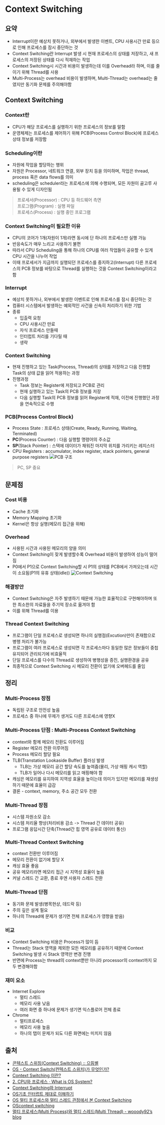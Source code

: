 # Context Switching
## 요약
- Interrupt이란 예상치 못하거나, 외부에서 발생한 이벤트, CPU 사용시간 만료 등으로 인해 프로세스를 잠시 중단하는 것
- Context Switching란 Interrupt 발생 시 현재 프로세스의 상태를 저장하고, 새 프로세스의 저장된 상태를 다시 적재하는 작업
- Context Switching시 시간과 비용이 발생하는데 이를 Overhead라 하며, 이를 줄이기 위해 Thread를 사용
- Multi-Process는 overhead 비용이 발생하며, Multi-Thread는 overhead는 줄였지만 동기화 문제를 주의해야함

## Context Switching
### Context란
- CPU가 해당 프로세스를 실행하기 위한 프로세스의 정보를 말함
- 운영체제는 프로세스를 제어하기 위해 PCB(Process Control Block)에 프로세스 상태 정보를 저장함

### Scheduling이란
- 자원에 작업을 할당하는 행위
- 자원은 Processor, 네트워크 연결, 외부 장치 등을 의미하며, 작업은 thread, process 혹은 data flows를 의미
- scheduling은 scheduler라는 프로세스에 의해 수행되며, 모든 자원이 골고루 사용될 수 있게 디자인됨
> 프로세서(Processor) : CPU 등 하드웨어 측면  
> 프로그램(Program) : 실행 파일  
> 프로세스(Process) : 실행 중인 프로그램  

### Context Switching이 필요한 이유
- CPU의 코어가 1개(자원이 1개)라면 동시에 단 하나의 프로세스만 실행 가능
- 반응속도가 매우 느리고 사용하기 불편
- 따라서 CPU Scheduling을 통해 하나의 CPU를 여러 작업들이 공유할 수 있게 CPU 시간을 나누어 작업
- 이때 프로세서가 지금까지 실행되던 프로세스를 중지하고(Interrupt) 다른 프로세스의 PCB 정보를 바탕으로 Thread를 실행하는 것을 Context Switching이라고 함

### Interrupt
- 예상치 못하거나, 외부에서 발생한 이벤트로 인해 프로세스를 잠시 중단하는 것
- 컴퓨터 시스템에서 발생하는 예외적인 사건을 신속히 처리하기 위한 기법
- 종류
	- 입출력 요청
	- CPU 사용시간 만료
	- 자식 프로세스 만들때
	- 인터럽트 처리를 기다릴 때
	- 생략

### Context Switching
- 현재 진행하고 있는 Task(Process, Thread)의 상태를 저장하고 다음 진행할 Task의 상태 값을 읽어 적용하는 과정
- 진행과정
	- Task 정보는 Register에 저장되고 PCB로 관리
	- 현재 실행하고 있는 Task의 PCB 정보를 저장
	- 다음 실행할 Task의 PCB 정보를 읽어 Register에 적재, 이전에 진행했던 과정을 연속적으로 수행

### PCB(Process Control Block)
- Process State : 프로세스 상태(Create, Ready, Running, Waiting, Terminated)
- **PC**(Process Counter) : 다음 실행할 명령어의 주소값
- **SP**(Stack Pointer) : 스택에 데이터가 채워진 마지막 위치를 가리키는 레지스터
- CPU Registers : accumulator, index register, stack pointers, general purpose registers
![PCB 구조](https://github.com/leeejuhyeong/images/blob/main/no-study-no-future/OS/PCB%E1%84%80%E1%85%AE%E1%84%8C%E1%85%A9.png?raw=true) 
> PC, SP 중요  

## 문제점
### Cost 비용
- Cache 초기화
- Memory Mapping 초기화
- Kernel은 항상 실행(메모리 접근을 위해)

### Overhead
- 사용된 시간과 사용된 메모리의 양을 의미
- Context Switching이 잦게 발생할수록 Overhead 비용이 발생하여 성능이 떨어짐
- P0에서 P1으로 Context Switching할 시 P1의 상태를 PCB에서 가져오는데 시간이 소요됨(P1의 유휴 상태(idle))
![Context Switching](https://github.com/leeejuhyeong/images/blob/main/no-study-no-future/OS/ContextSwitching.jpg?raw=true)  

### 해결방안
- Context Switching은 자주 발생하기 때문에 가능한 효율적으로 구현해야하며 또한 최소한의 자료들을 주기억 장소로 옮겨야 함
- 이를 위해 Thread를 이용

### Thread Context Switching
- 프로그램이 단일 프로세스로 생성되면 하나의 실행점(Excution)만이 존재함으로 병행 처리가 불가능
- 프로그램이 여러 프로세스로 생성되면 각 프로세스마다 동일한 많은 정보들이 중첩 유지되어 관리되기에 비효율적
- 단일 프로세스를 다수의 Thread로 생성하여 병행성을 증진, 실행환경을 공유
- 최종적으로 Context Switching 시 메모리 전환이 없기에 오버헤드를 줄임

## 정리
### Multi-Process 장점
- 독립된 구조로 안전성 높음
- 프로세스 중 하나에 무제가 생겨도 다른 프로세스에 영향X

### Multi-Process 단점 : Multi-Process Context Switching
- context와 함께 메모리 전환도 이루어짐
- Register 메모리 전환 이루어짐
- Process 메모리 할당 필요
- TLB(Transtation Lookaside Buffer) 플러싱 발생
	- TLB는 가상 메모리 공간 할당 속도를 높여줌(물리, 가상 매핑 캐시 역할)
	- TLB가 일어나 다시 메모리를 읽고 매핑해야 함
- 캐싱은 메모리를 유지하여 지역성 효율을 높이는데 의미가 있지만 메모리를 재생성하기 때문에 효율이 급감
- 결론 - context, memory, 주소 공간 모두 전환

### Multi-Thread 장점
- 시스템 자원소모 감소
- 시스템 처리율 향상(처리비용 감소 -> Thread 간 데이터 공유)
- 프로그램 응답시간 단축(Thread간 힙 영역 공유로 데이터 통신)

### Multi-Thread Context Switching
- context 전환만 이루어짐
- 메모리 전환이 없기에 할당 X
- 캐싱 효율 좋음
- 공유 메모리라면 메모리 접근 시 지역성 효율이 높음
- 커널 스레드 간 교환, 종료 후엔 사용자 스레드 전환

### Multi-Thread 단점
- 동기화 문제 발생(병목현상, 데드락 등)
- 주의 깊은 설계 필요
- 하나의 Thread에 문제가 생기면 전체 프로세스가 영향을 받음)

### 비교
- Context Switching 비용은 Process가 많이 듬
- Thread는 Stack 영역을 제외한 모든 메모리를 공유하기 때문에 Context Switching 발생 시 Stack 영역만 변경 진행
- 반면에 Process는 thread의 context뿐만 아니라 processor의 context까지 모두 변경해야함

### 재미 요소
- Internet Explore
	- 멀티 스레드
	- 메모리 사용 낮음
	- 여러 화면 중 하나에 문제가 생기면 익스플로어 전체 종료
- Chrome
	- 멀티프로세스
	- 메모리 사용 높음
	- 하나의 탭이 문제가 되도 다른 화면에는 미치지 않음



## 출처
- [콘텍스트 스위칭(Context Switching) :: 으뜸별](https://beststar-1.tistory.com/26)
- [OS - Context Switch(컨텍스트 스위치)가 무엇인가?](https://jeong-pro.tistory.com/93)
- [Context Switching 이란?](https://velog.io/@curiosity806/Context-Switching%EC%9C%BC%EB%A1%9C-%EC%95%8C%EC%95%84%EB%B3%B4%EB%8A%94-process%EC%99%80-thread)
- [2. CPU와 프로세스 · What is OS System?](https://jihooyim1.gitbooks.io/iknowosbasic/content/contents/02.html)
- [Context Switching와 Interrupt](https://velog.io/@hayeon/Context-Switching%EC%99%80-Interrupt)
- [OS기초 인터럽트 제대로 이해하기](https://velog.io/@adam2/%EC%9D%B8%ED%84%B0%EB%9F%BD%ED%8A%B8)
- [OS 멀티 프로세스와 멀티 스레드 관점에서 본 Context Switching](https://velog.io/@jaeyunn_15/OS-%EB%A9%80%ED%8B%B0-%ED%94%84%EB%A1%9C%EC%84%B8%EC%8A%A4%EC%99%80-%EB%A9%80%ED%8B%B0-%EC%8A%A4%EB%A0%88%EB%93%9C-%EA%B4%80%EC%A0%90%EC%97%90%EC%84%9C-%EB%B3%B8-Context-Switching)
- [OScontext switching](https://junghyungil.tistory.com/105)
- [멀티 프로세스(Multi Process)와 멀티 스레드(Multi Thread) - wooody92’s blog](https://wooody92.github.io/os/%EB%A9%80%ED%8B%B0-%ED%94%84%EB%A1%9C%EC%84%B8%EC%8A%A4%EC%99%80-%EB%A9%80%ED%8B%B0-%EC%8A%A4%EB%A0%88%EB%93%9C/)